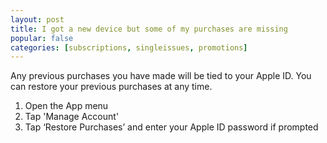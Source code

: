 ```yaml
---
layout: post
title: I got a new device but some of my purchases are missing
popular: false
categories: [subscriptions, singleissues, promotions]
---
```

Any previous purchases you have made will be tied to your Apple ID. You can restore your previous purchases at any time.

1. Open the App menu
2. Tap 'Manage Account'
3. Tap ‘Restore Purchases’ and enter your Apple ID password if prompted
